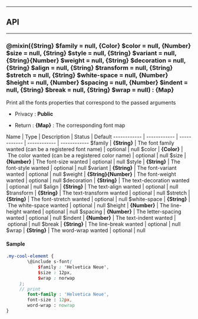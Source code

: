 


-----------------------------
## API
-----------------------------

### @mixin({String} $family = null, {Color} $color = null, {Number} $size = null, {String} $style = null, {String} $variant = null, {String}{Number} $weight = null, {String} $decoration = null, {String} $align = null, {String} $transform = null, {String} $stretch = null, {String} $white-space = null, {Number} $height = null, {Number} $spacing = null, {Number} $indent = null, {String} $break = null, {String} $wrap = null) : {Map}
Print all the fonts properties that correspond to the passed arguments

- Privacy : **Public**

- Return : **{Map}** : The corresponding font map

Name | Type | Description | Status | Default
------------ | ------------ | ------------ | ------------ | ------------
$family | **{String}** | The font family wanted (can be a registered font name) | optional | null
$color | **{Color}** | The color wanted (can be a registered color name) | optional | null
$size | **{Number}** | The font-size wanted | optional | null
$style | **{String}** | The font-style wanted | optional | null
$variant | **{String}** | The font-variant wanted | optional | null
$weight | **{String}{Number}** | The font-weight wanted | optional | null
$decoration | **{String}** | The text-decoration wanted | optional | null
$align | **{String}** | The text-align wanted | optional | null
$transform | **{String}** | The text-transform wanted | optional | null
$stretch | **{String}** | The font-stretch wanted | optional | null
$white-space | **{String}** | The white-space wanted | optional | null
$height | **{Number}** | The line-height wanted | optional | null
$spacing | **{Number}** | The letter-spacing wanted | optional | null
$indent | **{Number}** | The text-indent wanted | optional | null
$break | **{String}** | The line-break wanted | optional | null
$wrap | **{String}** | The word-wrap wanted | optional | null


#### Sample
```scss
.my-cool-elememt {
		\@include s-font(
			$family : 'Helvetica Neue',
		 	$size : 12px,
		  	$wrap : norwap
     );
     // print
		font-family : 'Helvetica Neue',
		font-size : 12px,
		word-wrap : nowrap
}

```


